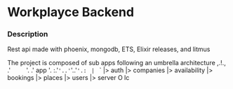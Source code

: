 # Workplayce Backend

### Description
Rest api made with phoenix, mongodb, ETS, Elixir releases, and litmus

The project is composed of sub apps following an umbrella architecture
      ,.!.,
   .'`     `'.
 .'    app    '.
:.'`'..'`'..'`'.:
 `    ` |  `    `
        |> auth
        |> companies
        |> availability
        |> bookings
        |> places
        |> users
        |> server
        O lc



